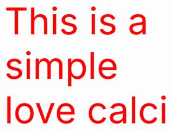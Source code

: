 <html>

<head>

<style>

p{

color:red;

font-size:100px;

}

</style>

</head>

<body>

<p>This is a simple love calci</p>

</body>

</html>
